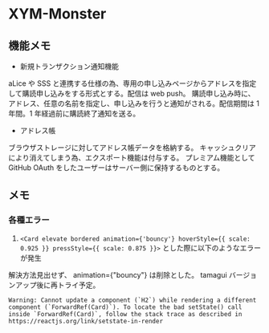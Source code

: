 # XYM-Monster
## 機能メモ

- 新規トランザクション通知機能

aLice や SSS と連携する仕様の為、専用の申し込みページからアドレスを指定して購読申し込みをする形式とする。配信は web push。
購読申し込み時に、アドレス、任意の名前を指定し、申し込みを行うと通知がされる。配信期間は 1 年間。1 年経過前に購読終了通知を送る。

- アドレス帳

ブラウザストレージに対してアドレス帳データを格納する。
キャッシュクリアにより消えてしまう為、エクスポート機能は付与する。
プレミアム機能として GitHub OAuth をしたユーザーはサーバー側に保持するものとする。

## メモ

### 各種エラー

1. `<Card elevate bordered animation={'bouncy'} hoverStyle={{ scale: 0.925 }} pressStyle={{ scale: 0.875 }}>` とした際に以下のようなエラーが発生

解決方法見出せず、 animation={"bouncy"} は削除とした。 tamagui バージョンアップ後に再トライ予定。

```
Warning: Cannot update a component (`H2`) while rendering a different component (`ForwardRef(Card)`). To locate the bad setState() call inside `ForwardRef(Card)`, follow the stack trace as described in https://reactjs.org/link/setstate-in-render
```
